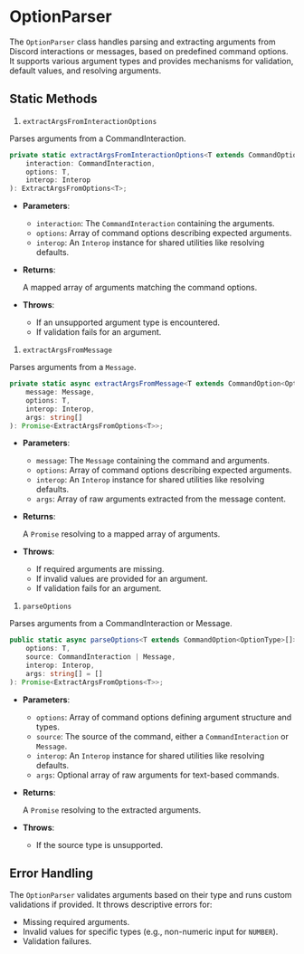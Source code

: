 # OptionParser

The ``OptionParser`` class handles parsing and extracting arguments from Discord interactions or messages, based on predefined command options. It supports various argument types and provides mechanisms for validation, default values, and resolving arguments.

## Static Methods

1. ``extractArgsFromInteractionOptions``

Parses arguments from a CommandInteraction.

```ts
private static extractArgsFromInteractionOptions<T extends CommandOption<OptionType>[]>(
    interaction: CommandInteraction,
    options: T,
    interop: Interop
): ExtractArgsFromOptions<T>;
```

- **Parameters**:
  - ``interaction``: The ``CommandInteraction`` containing the arguments.
  - ``options``: Array of command options describing expected arguments.
  - ``interop``: An ``Interop`` instance for shared utilities like resolving defaults.
- **Returns**:

    A mapped array of arguments matching the command options.

- **Throws**:
  - If an unsupported argument type is encountered.
  - If validation fails for an argument.

1. `extractArgsFromMessage`

Parses arguments from a ``Message``.

```ts
private static async extractArgsFromMessage<T extends CommandOption<OptionType>[]>(
    message: Message,
    options: T,
    interop: Interop,
    args: string[]
): Promise<ExtractArgsFromOptions<T>>;
```

- **Parameters**:

  - ``message``: The ``Message`` containing the command and arguments.
  - ``options``: Array of command options describing expected arguments.
  - ``interop``: An ``Interop`` instance for shared utilities like resolving defaults.
  - ``args``: Array of raw arguments extracted from the message content.

- **Returns**:

  A `Promise` resolving to a mapped array of arguments.

- **Throws**:
  - If required arguments are missing.
  - If invalid values are provided for an argument.
  - If validation fails for an argument.

1. `parseOptions`

Parses arguments from a CommandInteraction or Message.

```ts
public static async parseOptions<T extends CommandOption<OptionType>[]>(
    options: T,
    source: CommandInteraction | Message,
    interop: Interop,
    args: string[] = []
): Promise<ExtractArgsFromOptions<T>>;
```

- **Parameters**:

  - ``options``: Array of command options defining argument structure and types.
  - ``source``: The source of the command, either a ``CommandInteraction`` or ``Message``.
  - ``interop``: An ``Interop`` instance for shared utilities like resolving defaults.
  - ``args``: Optional array of raw arguments for text-based commands.

- **Returns**:

    A ``Promise`` resolving to the extracted arguments.

- **Throws**:
  - If the source type is unsupported.

## Error Handling

The ``OptionParser`` validates arguments based on their type and runs custom validations if provided. It throws descriptive errors for:

- Missing required arguments.
- Invalid values for specific types (e.g., non-numeric input for ``NUMBER``).
- Validation failures.
